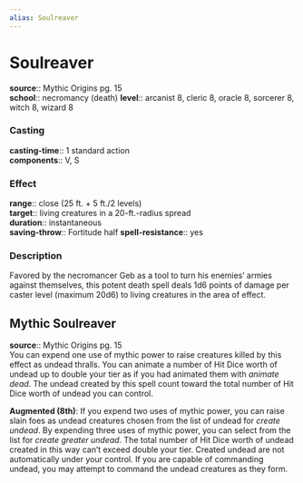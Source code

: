 ```yaml
---
alias: Soulreaver
---
```


# Soulreaver 

**source**:: Mythic Origins pg. 15  
**school**:: necromancy (death)
**level**:: arcanist 8, cleric 8, oracle 8, sorcerer 8, witch 8, wizard 8

### Casting 

**casting-time**:: 1 standard action  
**components**:: V, S

### Effect 

**range**:: close (25 ft. + 5 ft./2 levels)  
**target**:: living creatures in a 20-ft.-radius spread  
**duration**:: instantaneous  
**saving-throw**:: Fortitude half
**spell-resistance**:: yes

### Description 

Favored by the necromancer Geb as a tool to turn his enemies’ armies against themselves, this potent death spell deals 1d6 points of damage per caster level (maximum 20d6) to living creatures in the area of effect.

## Mythic Soulreaver 

**source**:: Mythic Origins pg. 15  
You can expend one use of mythic power to raise creatures killed by this effect as undead thralls. You can animate a number of Hit Dice worth of undead up to double your tier as if you had animated them with *animate dead*. The undead created by this spell count toward the total number of Hit Dice worth of undead you can control.  
  
**Augmented (8th)**: If you expend two uses of mythic power, you can raise slain foes as undead creatures chosen from the list of undead for *create undead*. By expending three uses of mythic power, you can select from the list for *create greater undead*. The total number of Hit Dice worth of undead created in this way can’t exceed double your tier. Created undead are not automatically under your control. If you are capable of commanding undead, you may attempt to command the undead creatures as they form.
